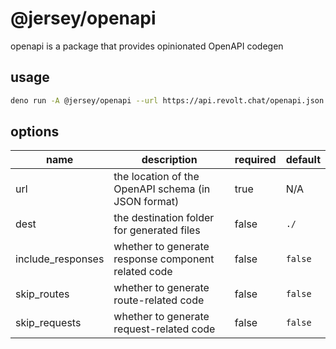 # @jersey/openapi

openapi is a package that provides opinionated OpenAPI codegen

## usage

```sh
deno run -A @jersey/openapi --url https://api.revolt.chat/openapi.json --dest ./src
```

## options

| name              | description                                         | required | default |
| ----------------- | --------------------------------------------------- | -------- | ------- |
| url               | the location of the OpenAPI schema (in JSON format) | true     | N/A     |
| dest              | the destination folder for generated files          | false    | `./`    |
| include_responses | whether to generate response component related code | false    | `false` |
| skip_routes       | whether to generate route-related code              | false    | `false` |
| skip_requests     | whether to generate request-related code            | false    | `false` |
